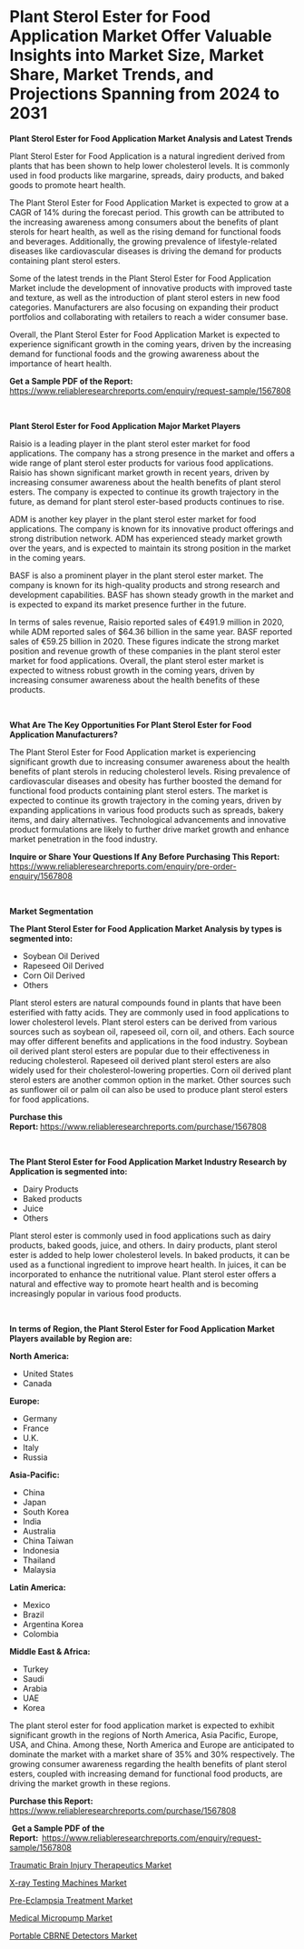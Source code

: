 <p><h1>Plant Sterol Ester for Food Application Market Offer Valuable Insights into Market Size, Market Share, Market Trends, and Projections Spanning from 2024 to 2031</h1></p><p><strong>Plant Sterol Ester for Food Application Market Analysis and Latest Trends</strong></p>
<p><p>Plant Sterol Ester for Food Application is a natural ingredient derived from plants that has been shown to help lower cholesterol levels. It is commonly used in food products like margarine, spreads, dairy products, and baked goods to promote heart health.</p><p>The Plant Sterol Ester for Food Application Market is expected to grow at a CAGR of 14% during the forecast period. This growth can be attributed to the increasing awareness among consumers about the benefits of plant sterols for heart health, as well as the rising demand for functional foods and beverages. Additionally, the growing prevalence of lifestyle-related diseases like cardiovascular diseases is driving the demand for products containing plant sterol esters.</p><p>Some of the latest trends in the Plant Sterol Ester for Food Application Market include the development of innovative products with improved taste and texture, as well as the introduction of plant sterol esters in new food categories. Manufacturers are also focusing on expanding their product portfolios and collaborating with retailers to reach a wider consumer base.</p><p>Overall, the Plant Sterol Ester for Food Application Market is expected to experience significant growth in the coming years, driven by the increasing demand for functional foods and the growing awareness about the importance of heart health.</p></p>
<p><strong>Get a Sample PDF of the Report:&nbsp;</strong> <a href="https://www.reliableresearchreports.com/enquiry/request-sample/1567808">https://www.reliableresearchreports.com/enquiry/request-sample/1567808</a></p>
<p>&nbsp;</p>
<p><strong>Plant Sterol Ester for Food Application Major Market Players</strong></p>
<p><p>Raisio is a leading player in the plant sterol ester market for food applications. The company has a strong presence in the market and offers a wide range of plant sterol ester products for various food applications. Raisio has shown significant market growth in recent years, driven by increasing consumer awareness about the health benefits of plant sterol esters. The company is expected to continue its growth trajectory in the future, as demand for plant sterol ester-based products continues to rise.</p><p>ADM is another key player in the plant sterol ester market for food applications. The company is known for its innovative product offerings and strong distribution network. ADM has experienced steady market growth over the years, and is expected to maintain its strong position in the market in the coming years.</p><p>BASF is also a prominent player in the plant sterol ester market. The company is known for its high-quality products and strong research and development capabilities. BASF has shown steady growth in the market and is expected to expand its market presence further in the future.</p><p>In terms of sales revenue, Raisio reported sales of €491.9 million in 2020, while ADM reported sales of $64.36 billion in the same year. BASF reported sales of €59.25 billion in 2020. These figures indicate the strong market position and revenue growth of these companies in the plant sterol ester market for food applications. Overall, the plant sterol ester market is expected to witness robust growth in the coming years, driven by increasing consumer awareness about the health benefits of these products.</p></p>
<p>&nbsp;</p>
<p><strong>What Are The Key Opportunities For Plant Sterol Ester for Food Application Manufacturers?</strong></p>
<p><p>The Plant Sterol Ester for Food Application market is experiencing significant growth due to increasing consumer awareness about the health benefits of plant sterols in reducing cholesterol levels. Rising prevalence of cardiovascular diseases and obesity has further boosted the demand for functional food products containing plant sterol esters. The market is expected to continue its growth trajectory in the coming years, driven by expanding applications in various food products such as spreads, bakery items, and dairy alternatives. Technological advancements and innovative product formulations are likely to further drive market growth and enhance market penetration in the food industry.</p></p>
<p><strong>Inquire or Share Your Questions If Any Before Purchasing This Report:</strong> <a href="https://www.reliableresearchreports.com/enquiry/pre-order-enquiry/1567808">https://www.reliableresearchreports.com/enquiry/pre-order-enquiry/1567808</a></p>
<p>&nbsp;</p>
<p><strong>Market Segmentation</strong></p>
<p><strong>The Plant Sterol Ester for Food Application Market Analysis by types is segmented into:</strong></p>
<p><ul><li>Soybean Oil Derived</li><li>Rapeseed Oil Derived</li><li>Corn Oil Derived</li><li>Others</li></ul></p>
<p><p>Plant sterol esters are natural compounds found in plants that have been esterified with fatty acids. They are commonly used in food applications to lower cholesterol levels. Plant sterol esters can be derived from various sources such as soybean oil, rapeseed oil, corn oil, and others. Each source may offer different benefits and applications in the food industry. Soybean oil derived plant sterol esters are popular due to their effectiveness in reducing cholesterol. Rapeseed oil derived plant sterol esters are also widely used for their cholesterol-lowering properties. Corn oil derived plant sterol esters are another common option in the market. Other sources such as sunflower oil or palm oil can also be used to produce plant sterol esters for food applications.</p></p>
<p><strong>Purchase this Report:&nbsp;</strong><a href="https://www.reliableresearchreports.com/purchase/1567808">https://www.reliableresearchreports.com/purchase/1567808</a></p>
<p>&nbsp;</p>
<p><strong>The Plant Sterol Ester for Food Application Market Industry Research by Application is segmented into:</strong></p>
<p><ul><li>Dairy Products</li><li>Baked products</li><li>Juice</li><li>Others</li></ul></p>
<p><p>Plant sterol ester is commonly used in food applications such as dairy products, baked goods, juice, and others. In dairy products, plant sterol ester is added to help lower cholesterol levels. In baked products, it can be used as a functional ingredient to improve heart health. In juices, it can be incorporated to enhance the nutritional value. Plant sterol ester offers a natural and effective way to promote heart health and is becoming increasingly popular in various food products.</p></p>
<p>&nbsp;</p>
<p><strong>In terms of Region, the Plant Sterol Ester for Food Application Market Players available by Region are:</strong></p>
<p>
    <p> <strong> North America: </strong>
        <ul>
            <li>United States</li>
            <li>Canada</li>
        </ul>
        </p> 
    <p> <strong> Europe: </strong>
        <ul>
            <li>Germany</li>
            <li>France</li>
            <li>U.K.</li>
            <li>Italy</li>
            <li>Russia</li>
        </ul>
        </p> 
    <p> <strong> Asia-Pacific: </strong>
        <ul>
            <li>China</li>
            <li>Japan</li>
            <li>South Korea</li>
            <li>India</li>
            <li>Australia</li>
            <li>China Taiwan</li>
            <li>Indonesia</li>
            <li>Thailand</li>
            <li>Malaysia</li>
        </ul>
        </p> 
    <p> <strong> Latin America: </strong>
        <ul>
            <li>Mexico</li>
            <li>Brazil</li>
            <li>Argentina Korea</li>
            <li>Colombia</li>
        </ul>
        </p> 
    <p> <strong> Middle East & Africa: </strong>
        <ul>
            <li>Turkey</li>
            <li>Saudi</li>
            <li>Arabia</li>
            <li>UAE</li>
            <li>Korea</li>
        </ul>
    </p>
    </p>
<p><p>The plant sterol ester for food application market is expected to exhibit significant growth in the regions of North America, Asia Pacific, Europe, USA, and China. Among these, North America and Europe are anticipated to dominate the market with a market share of 35% and 30% respectively. The growing consumer awareness regarding the health benefits of plant sterol esters, coupled with increasing demand for functional food products, are driving the market growth in these regions.</p></p>
<p><strong>Purchase this Report: </strong><a href="https://www.reliableresearchreports.com/purchase/1567808">https://www.reliableresearchreports.com/purchase/1567808</a></p>
<p>&nbsp;<strong>Get a Sample PDF of the Report:&nbsp;&nbsp;</strong><a href="https://www.reliableresearchreports.com/enquiry/request-sample/1567808">https://www.reliableresearchreports.com/enquiry/request-sample/1567808</a></p>
<p><strong></strong></p>
<p><p><a href="https://medium.com/@annaalexander40/traumatic-brain-injury-therapeutics-market-size-and-market-trends-complete-industry-overview-2024-759cd487f2d2">Traumatic Brain Injury Therapeutics Market</a></p><p><a href="https://issuu.com/reportprime-2/docs/x-ray-testing-machines-market-size-2030.pptx">X-ray Testing Machines Market</a></p><p><a href="https://medium.com/@annaalexander40/pre-eclampsia-treatment-market-insights-into-market-cagr-market-trends-and-growth-strategies-5dc0c57579e1">Pre-Eclampsia Treatment Market</a></p><p><a href="https://github.com/nicoletavirag/Market-Research-Report-List-1/blob/main/medical-micropump-market.md">Medical Micropump Market</a></p><p><a href="https://issuu.com/reportprime-2/docs/portable-cbrne-detectors-market-size-2030.pptx">Portable CBRNE Detectors Market</a></p></p>